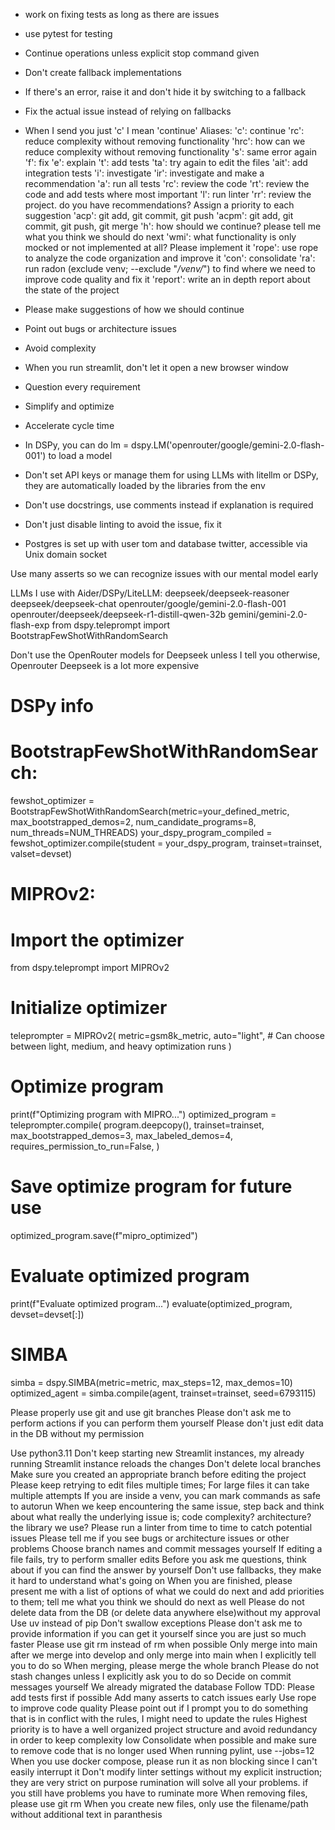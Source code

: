 - work on fixing tests as long as there are issues 
- use pytest for testing
- Continue operations unless explicit stop command given
- Don't create fallback implementations
- If there's an error, raise it and don't hide it by switching to a fallback
- Fix the actual issue instead of relying on fallbacks
- When I send you just 'c' I mean 'continue'
Aliases:
'c': continue
'rc': reduce complexity without removing functionality
'hrc': how can we reduce complexity without removing functionality
's': same error again
'f': fix
'e': explain
't': add tests
'ta': try again to edit the files
'ait': add integration tests
'i': investigate
'ir': investigate and make a recommendation
'a': run all tests
'rc': review the code 
'rt': review the code and add tests where most important
'l': run linter 
'rr': review the project. do you have recommendations? Assign a priority to each suggestion
'acp': git add, git commit, git push
'acpm': git add, git commit, git push, git merge
'h': how should we continue? please tell me what you think we should do next
'wmi': what functionality is only mocked or not implemented at all? Please implement it
'rope': use rope to analyze the code organization and improve it
'con': consolidate
'ra': run radon (exclude venv;  --exclude "*/venv/*") to find where we need to improve code quality and fix it
'report': write an in depth report about the state of the project

- Please make suggestions of how we should continue
- Point out bugs or architecture issues
- Avoid complexity
- When you run streamlit, don't let it open a new browser window
- Question every requirement
- Simplify and optimize
- Accelerate cycle time
- In DSPy, you can do lm = dspy.LM('openrouter/google/gemini-2.0-flash-001') to load a model
- Don't set API keys or manage them for using LLMs with litellm or DSPy, they are automatically loaded by the libraries from the env
- Don't use docstrings, use comments instead if explanation is required
- Don't just disable linting to avoid the issue, fix it
- Postgres is set up with user tom and database twitter, accessible via
Unix domain socket

Use many asserts so we can recognize issues with our mental model early

LLMs I use with Aider/DSPy/LiteLLM:
deepseek/deepseek-reasoner
deepseek/deepseek-chat
openrouter/google/gemini-2.0-flash-001
openrouter/deepseek/deepseek-r1-distill-qwen-32b
gemini/gemini-2.0-flash-exp
from dspy.teleprompt import BootstrapFewShotWithRandomSearch

Don't use the OpenRouter models for Deepseek unless I tell you otherwise, Openrouter Deepseek is a lot more expensive 

# DSPy info
# BootstrapFewShotWithRandomSearch:
fewshot_optimizer = BootstrapFewShotWithRandomSearch(metric=your_defined_metric, max_bootstrapped_demos=2, num_candidate_programs=8, num_threads=NUM_THREADS)
your_dspy_program_compiled = fewshot_optimizer.compile(student = your_dspy_program, trainset=trainset, valset=devset)

# MIPROv2:
# Import the optimizer
from dspy.teleprompt import MIPROv2

# Initialize optimizer
teleprompter = MIPROv2(
    metric=gsm8k_metric,
    auto="light", # Can choose between light, medium, and heavy optimization runs
)

# Optimize program
print(f"Optimizing program with MIPRO...")
optimized_program = teleprompter.compile(
    program.deepcopy(),
    trainset=trainset,
    max_bootstrapped_demos=3,
    max_labeled_demos=4,
    requires_permission_to_run=False,
)

# Save optimize program for future use
optimized_program.save(f"mipro_optimized")

# Evaluate optimized program
print(f"Evaluate optimized program...")
evaluate(optimized_program, devset=devset[:])

# SIMBA
simba = dspy.SIMBA(metric=metric, max_steps=12, max_demos=10)
optimized_agent = simba.compile(agent, trainset=trainset, seed=6793115)


Please properly use git and use git branches
Please don't ask me to perform actions if you can perform them yourself
Please don't just edit data in the DB without my permission

Use python3.11
Don't keep starting new Streamlit instances, my already running Streamlit instance reloads the changes
Don't delete local branches
Make sure you created an appropriate branch before editing the project
Please keep retrying to edit files multiple times; For large files it can take multiple attempts
If you are inside a venv, you can mark commands as safe to autorun
When we keep encountering the same issue, step back and think about what really the underlying issue is; code complexity? architecture? the library we use?
Please run a linter from time to time to catch potential issues
Please tell me if you see bugs or architecture issues or other problems
Choose branch names and commit messages yourself
If editing a file fails, try to perform smaller edits
Before you ask me questions, think about if you can find the answer by yourself
Don't use fallbacks, they make it hard to understand what's going on
When you are finished, please present me with a list of options of what we could do next and add priorities to them; tell me what you think we should do next as well
Please do not delete data from the DB (or delete data anywhere else)without my approval
Use uv instead of pip
Don't swallow exceptions
Please don't ask me to provide information if you can get it yourself since you are just so much faster
Please use git rm instead of rm when possible
Only merge into main after we merge into develop and only merge into main when I explicitly tell you to do so
When merging, please merge the whole branch
Please do not stash changes unless I explicitly ask you to do so
Decide on commit messages yourself 
We already migrated the database
Follow TDD: Please add tests first if possible
Add many asserts to catch issues early
Use rope to improve code quality
Please point out if I prompt you to do something that is in conflict with the rules, I might need to update the rules 
Highest priority is to have a well organized project structure and avoid redundancy in order to keep complexity low 
Consolidate when possible and make sure to remove code that is no longer used
When running pylint, use --jobs=12 
When you use docker compose, please run it as non blocking since I can't easily interrupt it
Don't modify linter settings without my explicit instruction; they are very strict on purpose 
rumination will solve all your problems. if you still have problems you have to ruminate more
When removing files, please use git rm
When you create new files, only use the filename/path without additional text in paranthesis 
